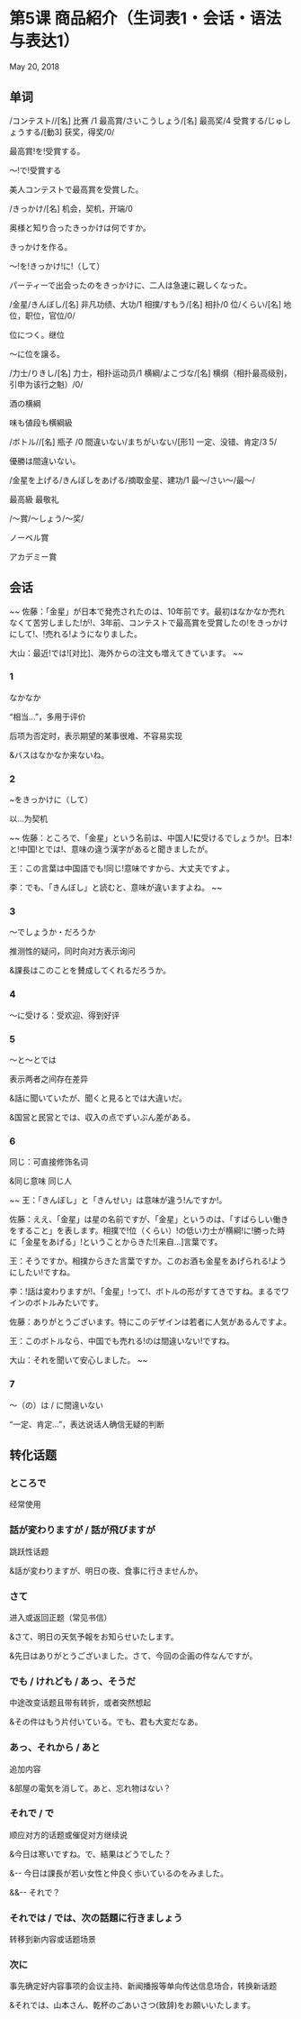 # 第5课 商品紹介（生词表1・会话・语法与表达1）
May 20, 2018

## 单词
/コンテスト//[名] 比赛 <contest>/1
最高賞/さいこうしょう/[名] 最高奖/4
受賞する/じゅしょうする/[動3] 获奖，得奖/0/

最高賞!を!受賞する。

～!で!受賞する

美人コンテストで最高賞を受賞した。

/きっかけ/[名] 机会，契机，开端/0

奥様と知り合ったきっかけは何ですか。

きっかけを作る。

～!を!きっかけ!に!（して）

パーティーで出会ったのをきっかけに、二人は急速に親しくなった。

/金星/きんぼし/[名] 非凡功绩、大功/1
相撲/すもう/[名] 相扑/0
位/くらい/[名] 地位，职位，官位/0/

位につく。继位

～に位を譲る。

/力士/りきし/[名] 力士，相扑运动员/1
横綱/よこづな/[名] 横纲（相扑最高级别，引申为该行之魁）/0/

酒の横綱

味も値段も横綱級

/ボトル//[名] 瓶子 <bottle>/0
間違いない/まちがいない/[形1] 一定、没错、肯定/3 5/

優勝は間違いない。

/金星を上げる/きんぼしをあげる/摘取金星、建功/1
最～/さい～/最～/

最高級 最敬礼

/～賞/～しょう/～奖/

ノーベル賞

アカデミー賞

## 会话
~~
佐藤：「金星」が日本で発売されたのは、10年前です。最初はなかなか売れなくて苦労しました!が!、3年前、コンテストで最高賞を受賞したの!をきっかけにして!、!売れる!ようになりました。

大山：最近!では![对比]、海外からの注文も増えてきています。 
~~

### 1
なかなか

“相当…”，多用于评价

后项为否定时，表示期望的某事很难、不容易实现

&バスはなかなか来ないね。

### 2
~をきっかけに（して）

以…为契机

~~
佐藤：ところで、「金星」という名前は、中国人!**に**受けるでしょうか!。日本!と!中国!とでは!、意味の違う漢字があると聞きましたが。

王：この言葉は中国語でも!同じ!意味ですから、大丈夫ですよ。

李：でも、「きんぼし」と読むと、意味が違いますよね。
~~

### 3
～でしょうか・だろうか

推测性的疑问，同时向对方表示询问

&課長はこのことを賛成してくれるだろうか。

### 4
～に受ける：受欢迎、得到好评

### 5
～と～とでは

表示两者之间存在差异

&話に聞いていたが、聞くと見るとでは大違いだ。

&国営と民営とでは、収入の点でずいぶん差がある。

### 6
同じ：可直接修饰名词

&同じ意味 同じ人

~~
王：「きんぼし」と「きんせい」は意味が違う!んですか!。

佐藤：ええ、「金星」は星の名前ですが、「金星」というのは、「すばらしい働きをすること」を表します。相撲で!位（くらい）!の低い力士が横綱!に!勝った時に「金星をあげる」!ということからきた![来自…]言葉です。

王：そうですか。相撲からきた言葉ですか。このお酒も金星をあげられる!ようにしたい!ですね。 

李：!話は変わりますが!、「金星」!って!、ボトルの形がすてきですね。まるでワインのボトルみたいです。

佐藤：ありがとうございます。特にこのデザインは若者に人気があるんですよ。

王：このボトルなら、中国でも売れる!のは間違いない!ですね。

大山：それを聞いて安心しました。
~~

### 7
～（の）は / に間違いない

“一定、肯定…”，表达说话人确信无疑的判断

## 转化话题
### ところで
经常使用

### 話が変わりますが / 話が飛びますが
跳跃性话题

&話が変わりますが、明日の夜、食事に行きませんか。

### さて
进入或返回正题（常见书信）

&さて、明日の天気予報をお知らせいたします。

&先日はありがとうございました。さて、今回の企画の件なんですが。

### でも / けれども / あっ、そうだ
中途改变话题且带有转折，或者突然想起

&その件はもう片付いている。でも、君も大変だなあ。

### あっ、それから / あと
追加内容

&部屋の電気を消して。あと、忘れ物はない？

### それで / で
顺应对方的话题或催促对方继续说

&今日は寒いですね。で、結果はどうでした？

&-- 今日は課長が若い女性と仲良く歩いているのをみました。

&&-- それで？

### それでは / では、次の話題に行きましょう
转移到新内容或话题场景

### 次に
事先确定好内容事项的会议主持、新闻播报等单向传达信息场合，转换新话题

&それでは、山本さん、乾杯のごあいさつ(致辞)をお願いいたします。